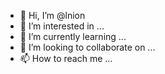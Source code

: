 - 👋 Hi, I’m @lnion
- 👀 I’m interested in ...
- 🌱 I’m currently learning ...
- 💞️ I’m looking to collaborate on ...
- 📫 How to reach me ...

<!---
lnion/lnion is a ✨ special ✨ repository because its `README.md` (this file) appears on your GitHub profile.
You can click the Preview link to take a look at your changes.
--->
